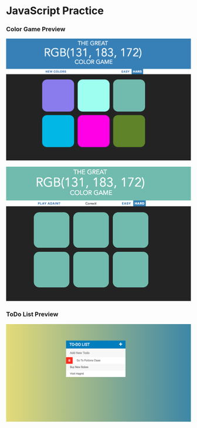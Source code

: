 # JavaScript Practice

### Color Game Preview

![Tooltip for visually disabled](./images/ColorGame-Preview-1.png)


![Tooltip for visually disabled](./images/ColorGame-Win-Preview.png)


### ToDo List Preview

![Tooltip for visually disabled](./images/ToDoList-Preview.png)